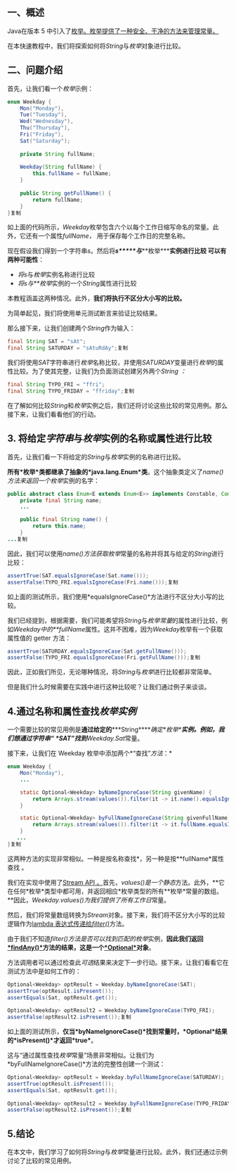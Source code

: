 ## 一、概述

Java在版本 5 中引入了[枚举。枚举提供了一种安全、干净的方法来管理常量。](https://www.baeldung.com/a-guide-to-java-enums)

在本快速教程中，我们将探索如何将*String*与*枚举*对象进行比较。

## 二、问题介绍

首先，让我们看一个*枚举*示例：

```java
enum Weekday {
    Mon("Monday"),
    Tue("Tuesday"),
    Wed("Wednesday"),
    Thu("Thursday"),
    Fri("Friday"),
    Sat("Saturday");
                                 
    private String fullName;
                                 
    Weekday(String fullName) {
        this.fullName = fullName;
    }
                                 
    public String getFullName() {
        return fullName;
    }
}复制
```

如上面的代码所示，*Weekday*枚举包含六个以每个工作日缩写命名的常量。此外，它还有一个属性*fullName，* 用于保存每个工作日的完整名称。

现在假设我们得到一个字符串*s*。然后将***s\*****与*****枚举\*****实例进行比较 可以有两种可能性**：

-   *将s*与*枚举*实例名称进行比较
-   *将s与**枚举*实例的一个*String*属性进行比较

本教程涵盖这两种情况。此外，**我们将执行不区分大小写的比较。**

为简单起见，我们将使用单元测试断言来验证比较结果。

那么接下来，让我们创建两个*String*作为输入：

```java
final String SAT = "sAt";
final String SATURDAY = "sAtuRdAy";复制
```

我们将使用*SAT*字符串进行*枚举*名称比较，并使用*SATURDAY*变量进行*枚举*的属性比较。为了使其完整，让我们为负面测试创建另外两个*String ：*

```java
final String TYPO_FRI = "ffri";
final String TYPO_FRIDAY = "ffriday";复制
```

在了解如何比较*String*和*枚举*实例之后，我们还将讨论这些比较的常见用例。那么接下来，让我们看看他们的行动。

## 3. 将给定*字符串*与*枚举*实例的名称或属性进行比较

首先，让我们看一下将给定的*String*与*枚举*实例的名称进行比较。

**所有\*枚举\*类都继承了抽象的\*java.lang.Enum\*类**。这个抽象类定义了*name()*方法来返回一个*枚举*实例的名字：

```java
public abstract class Enum<E extends Enum<E>> implements Constable, Comparable<E>, Serializable {
    private final String name;
    ...

    public final String name() {
        return this.name;
    }
...复制
```

因此，我们可以使用*name()*方法获取*枚举*常量的名称并将其与给定的*String*进行比较：

```java
assertTrue(SAT.equalsIgnoreCase(Sat.name()));
assertFalse(TYPO_FRI.equalsIgnoreCase(Fri.name()));复制
```

如上面的测试所示，我们使用*equalsIgnoreCase()*方法进行不区分大小写的比较。

我们已经提到，根据需要，我们可能希望将*String*与*枚举常量*的属性进行比较，例如*Weekday中的**fullName*属性。这并不困难，因为*Weekday*枚举有一个获取属性值的 getter 方法：

```java
assertTrue(SATURDAY.equalsIgnoreCase(Sat.getFullName()));
assertFalse(TYPO_FRI.equalsIgnoreCase(Fri.getFullName()));复制
```

因此，正如我们所见，无论哪种情况，将*String*与*枚举*进行比较都非常简单。

但是我们什么时候需要在实践中进行这种比较呢？让我们通过例子来谈谈。

## 4.通过名称和属性查找*枚举实例*

一个需要比较的常见用例是**通过给定的*****String\*****确定\*枚举\***实例。例如，我们想通过字符串“ *SAT”找到**Weekday.Sat*常量。

接下来，让我们在 Weekday 枚举中添加两个*“查找”*方法*：*

```java
enum Weekday {
    Mon("Monday"),
    ...

    static Optional<Weekday> byNameIgnoreCase(String givenName) {
        return Arrays.stream(values()).filter(it -> it.name().equalsIgnoreCase(givenName)).findAny();
    }

    static Optional<Weekday> byFullNameIgnoreCase(String givenFullName) {
        return Arrays.stream(values()).filter(it -> it.fullName.equalsIgnoreCase(givenFullName)).findAny();
    }
   ...
}复制
```

这两种方法的实现非常相似。一种是按名称查找*，另一种是按**fullName*属性查找 。

我们在实现中使用了[Stream API 。](https://www.baeldung.com/java-8-streams)首先，*values()*是一个*静态*方法。此外，**它在任何\*枚举\*类型中都可用，并返回相应\*枚举类型的所有\**枚举\*常量的数组。**因此，*Weekday.values()*为我们提供了所有*工作日*常量。

然后，我们将常量数组转换为*Stream*对象。接下来，我们将不区分大小写的比较逻辑作为[lambda 表达式传递给](https://www.baeldung.com/java-8-lambda-expressions-tips)[*filter()*](https://www.baeldung.com/java-stream-filter-lambda)方法。

由于我们不知道*filter()*方法是否可以找到匹配的*枚举*实例，**因此我们返回[\*findAny()\*](https://www.baeldung.com/java-stream-findfirst-vs-findany)方法的结果，这是一个[\*Optional\*](https://www.baeldung.com/java-optional)对象**。

方法调用者可以通过检查此*可选*结果来决定下一步行动。接下来，让我们看看它在测试方法中是如何工作的：

```java
Optional<Weekday> optResult = Weekday.byNameIgnoreCase(SAT);
assertTrue(optResult.isPresent());
assertEquals(Sat, optResult.get());
                                                                  
Optional<Weekday> optResult2 = Weekday.byNameIgnoreCase(TYPO_FRI);
assertFalse(optResult2.isPresent());复制
```

如上面的测试所示，**仅当\*byNameIgnoreCase()\*找到常量时，\*Optional\*结果的\*isPresent()\*才返回\*true\***。

这与“通过属性查找*枚举*常量”场景非常相似。让我们为*byFullNameIgnoreCase()*方法的完整性创建一个测试：

```java
Optional<Weekday> optResult = Weekday.byFullNameIgnoreCase(SATURDAY);
assertTrue(optResult.isPresent());
assertEquals(Sat, optResult.get());
                                                                         
Optional<Weekday> optResult2 = Weekday.byFullNameIgnoreCase(TYPO_FRIDAY);
assertFalse(optResult2.isPresent());复制
```

## 5.结论

在本文中，我们学习了如何将*String*与*枚举*常量进行比较。此外，我们还通过示例讨论了比较的常见用例。